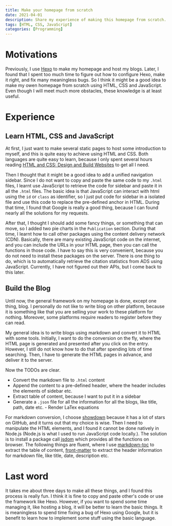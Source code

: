 ```yaml
---
title: Make your homepage from scratch
date: 2021-04-01
description: Share my experience of making this homepage from scratch.
tags: [HTML, CSS, JavaScript]
categories: [Programming]
---
```


# Motivations

Previously, I use [Hexo](https://hexo.io/) to make my homepage and host my
blogs. Later, I found that I spent too much time to figure out how to configure
Hexo, make it right, and fix many meaningless bugs. So I think it might be a
good idea to make my owen homepage from scratch using HTML, CSS and JavaScript.
Even though I will meet much more obstacles, these knowledge is at least useful.

# Experience

## Learn HTML, CSS and JavaScript

At first, I just want to make several static pages to host some introduction to
myself, and this is quite easy to achieve using HTML and CSS. Both languages are
quite easy to learn, because I only spent several hours reading
[HTML and CSS: Design and Build Websites](https://www.amazon.com/HTML-CSS-Design-Build-Websites/dp/1118008189/ref=sr_1_3?dchild=1&keywords=html+css&qid=1617297625&sr=8-3)
to get all I need.

Then I thought that it might be a good idea to add a unified navigation sidebar.
Since I do not want to copy and paste the same code to my `.html` files, I learnt
use JavaScript to retrieve the code for sidebar and paste it in all the `.html`
files. The basic idea is that JavaScript can interact with html using the `id`
or `class` as identifier, so I just put code for sidebar in a isolated file and
use this code to replace the pre-defined anchor in HTML. During that time, I
found that Google is really a good thing, because I can found nearly all the
solutions for my requests.

After that, I thought I should add some fancy things, or something that can
move, so I added two pie charts in the `Publication` section. During that time,
I learnt how to call other packages using the content delivery network (CDN).
Basically, there are many existing JavaScript code on the internet, and you can
include the URLs in your HTML page, then you can call the functions in those
code. I have to say this is very convenient, because you do not need to install
these packages on the server. There is one thing to do, which is to
automatically retrieve the citation statistics from ADS using JavaScript.
Currently, I have not figured out their APIs, but I come back to this later.

## Build the Blog

Until now, the general framework on my homepage is done, except one thing, blog.
I personally do not like to write blog on other platform, because it is
something like that you are selling your work to these platform for nothing.
Moreover, some platforms require readers to register before they can read.

My general idea is to write blogs using markdown and convert it to HTML with
some tools. Initially, I want to do the conversion on the fly, where the HTML
page is generated and presented after you click on the entry. However, I still
do not know how to do that after spending lots of time searching. Then, I have
to generate the HTML pages in advance, and deliver it to the server.

Now the TODOs are clear.

-   Convert the markdown file to `.html` content
-   Append the content to a pre-defined header, where the header includes the
    elements of sidebar etc.
-   Extract table of content, because I want to put it in a sidebar
-   Generate a `.json` file for all the information for all the blogs, like
    title, path, date etc. - Render LaTex equations

For markdown conversion, I choose
[showdown](https://github.com/showdownjs/showdown) because it has a lot of stars
on GitHub, and it turns out that my choice is wise. Then I need to manipulate
the HTML elements, and I found it cannot be done natively in Node.js (Node.js is
what I used to run JavaScript code locally.). The solution is to install a
package call [jsdom](https://github.com/jsdom/jsdom) which provides all the
functions on browser. The following things are fluent, where I use
[markdown-toc](https://github.com/jonschlinkert/markdown-toc) to extract the
table of content, [front-matter](https://github.com/jxson/front-matter) to
extract the header information for markdown file, like title, date, description
etc.

# Last word

It takes me about three days to make all these things, and I found this process
is really fun. I think it is fine to copy and paste other's code or use the
framework like Hexo. However, if you want to spend some time managing it, like
hosting a blog, it will be better to learn the basic things. It is meaningless
to spend time fixing a bug of Hexo using Google, but it is benefit to learn how
to implement some stuff using the basic language.
